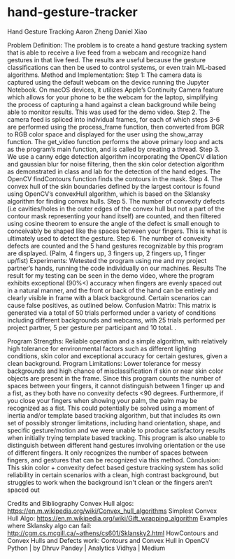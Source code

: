 # hand-gesture-tracker
Hand Gesture Tracking
 Aaron Zheng
 Daniel Xiao

 Problem Definition:
 The problem is to create a hand gesture tracking system that is able to receive a live feed from a
 webcam and recognize hand gestures in that live feed. The results are useful because the gesture
 classifications can then be used to control systems, or even train ML-based algorithms.
 Method and Implementation:
 Step 1:
 The camera data is captured using the default webcam on the device running the Jupyter
 Notebook. On macOS devices, it utilizes Apple’s Continuity Camera feature which allows for
 your phone to be the webcam for the laptop, simplifying the process of capturing a hand against
 a clean background while being able to monitor results. This was used for the demo video.
 Step 2.
 The camera feed is spliced into individual frames, for each of which steps 3-6 are performed
 using the process_frame function, then converted from BGR to RGB color space and displayed
 for the user using the show_array function. The get_video function performs the above primary
 loop and acts as the program’s main function, and is called by creating a thread.
 Step 3. We use a canny edge detection algorithm incorporating the OpenCV dilation and
 gaussian blur for noise filtering, then the skin color detection algorithm as demonstrated in class
 and lab for the detection of the hand edges. The OpenCV findContours function finds the
 contours in the mask.
 Step 4.
 The convex hull of the skin boundaries defined by the largest contour is found using OpenCV’s
 convexHull algorithm, which is based on the Sklansky algorithm for finding convex hulls.
 Step 5.
 The number of convexity defects (i.e cavities/holes in the outer edges of the convex hull but not
a part of the contour mask representing your hand itself) are counted, and then filtered using
 cosine theorem to ensure the angle of the defect is small enough to conceivably be shaped like
 the spaces between your fingers. This is what is ultimately used to detect the gesture.
 Step 6. The number of convexity defects are counted and the 5 hand gestures recognizable by
 this program are displayed. (Palm, 4 fingers up, 3 fingers up, 2 fingers up, 1 finger up/fist)
 Experiments:
 Wetested the program using me and my project partner’s hands, running the code individually
 on our machines.
 Results
 The result for my testing can be seen in the demo video, where the program exhibits exceptional
 (90%<) accuracy when fingers are evenly spaced out in a natural manner, and the front or back
 of the hand can be entirely and clearly visible in frame with a black background. Certain
 scenarios can cause false positives, as outlined below.
 Confusion Matrix:
 This matrix is generated via a total of 50 trials performed under a variety of conditions including
 different backgrounds and webcams, with 25 trials performed per project partner, 5 per gesture
 per participant and 10 total. .


 Program Strengths:
 Reliable operation and a simple algorithm, with relatively high tolerance for environmental
 factors such as different lighting conditions, skin color and exceptional accuracy for certain
 gestures, given a clean background.
 Program Limitations:
 Lower tolerance for messy backgrounds and high chance of misclassification if skin or near skin
 color objects are present in the frame.
 Since this program counts the number of spaces between your fingers, it cannot distinguish
 between 1 finger up and a fist, as they both have no convexity defects <90 degrees. Furthermore,
 if you close your fingers when showing your palm, the palm may be recognized as a fist. This
 could potentially be solved using a moment of inertia and/or template based tracking algorithm,
 but that includes its own set of possibly stronger limitations, including hand orientation, shape,
 and specific gesture/motion and we were unable to produce satisfactory results when initially
 trying template based tracking.
 This program is also unable to distinguish between different hand gestures involving orientation
 or the use of different fingers. It only recognizes the number of spaces between fingers, and
 gestures that can be recognized via this method.
 Conclusion:
 This skin color + convexity defect based gesture tracking system has solid reliability in certain
 scenarios with a clean, high contrast background, but struggles to work when the background
 isn't clean or the fingers aren’t spaced out

 
 Credits and Bibliography
 Convex Hull algos:
 https://en.m.wikipedia.org/wiki/Convex_hull_algorithms
 Simplest Convex Hull Algo:
 https://en.m.wikipedia.org/wiki/Gift_wrapping_algorithm
Examples where Sklansky algo can fail:
 http://cgm.cs.mcgill.ca/~athens/cs601/Sklansky2.html
 HowContours and Convex Hulls and Defects work:
 Contours and Convex Hull in OpenCV Python | by Dhruv Pandey | Analytics Vidhya | Medium

